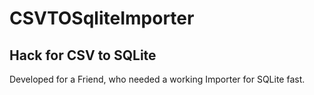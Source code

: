 # CSVTOSqliteImporter
## Hack for CSV to SQLite
Developed for a Friend, who needed a working Importer for SQLite fast.
